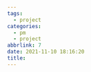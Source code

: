 ```yaml
---
tags:
  - project
categories:
  - pm
  - project
abbrlink: 7
date: 2021-11-10 18:16:20
title:
---
```



<!--more-->